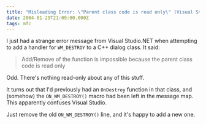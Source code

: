 ```yaml
---
title: "Misleading Error: \"Parent class code is read only\" (Visual Studio.NET)"
date: 2004-01-29T21:09:00.000Z
tags: mfc
---
```

I just had a strange error message from Visual Studio.NET when attempting to add a handler for `WM_DESTROY` to a C++
dialog class. It said:

> Add/Remove of the function is impossible because the parent class code is read only

Odd. There's nothing read-only about any of this stuff.

It turns out that I'd previously had an `OnDestroy` function in that class, and (somehow) the `ON_WM_DESTROY()` macro
had been left in the message map. This apparently confuses Visual Studio.

Just remove the old `ON_WM_DESTROY()` line, and it's happy to add a new one.
